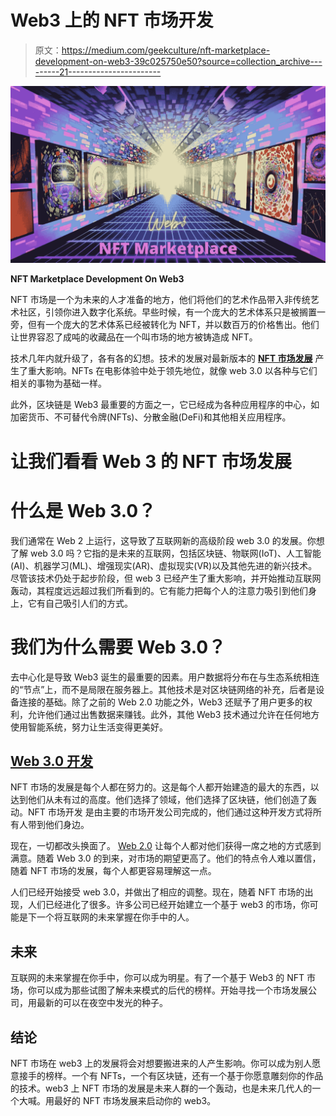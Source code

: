 # Web3 上的 NFT 市场开发

> 原文：<https://medium.com/geekculture/nft-marketplace-development-on-web3-39c025750e50?source=collection_archive---------21----------------------->

![](img/8f23f0cfae29ad3eb015794a9cb07757.png)

**NFT Marketplace Development On Web3**

NFT 市场是一个为未来的人才准备的地方，他们将他们的艺术作品带入非传统艺术社区，引领你进入数字化系统。早些时候，有一个庞大的艺术体系只是被搁置一旁，但有一个庞大的艺术体系已经被转化为 NFT，并以数百万的价格售出。他们让世界容忍了成吨的收藏品在一个叫市场的地方被铸造成 NFT。

技术几年内就升级了，各有各的幻想。技术的发展对最新版本的 [**NFT 市场发展**](https://bit.ly/3xpneVX) 产生了重大影响。NFTs 在电影体验中处于领先地位，就像 web 3.0 以各种与它们相关的事物为基础一样。

此外，区块链是 Web3 最重要的方面之一，它已经成为各种应用程序的中心，如加密货币、不可替代令牌(NFTs)、分散金融(DeFi)和其他相关应用程序。

# **让我们看看 Web 3 的 NFT 市场发展**

# **什么是 Web 3.0？**

我们通常在 Web 2 上运行，这导致了互联网新的高级阶段 web 3.0 的发展。你想了解 web 3.0 吗？它指的是未来的互联网，包括区块链、物联网(IoT)、人工智能(AI)、机器学习(ML)、增强现实(AR)、虚拟现实(VR)以及其他先进的新兴技术。尽管该技术仍处于起步阶段，但 web 3 已经产生了重大影响，并开始推动互联网轰动，其程度远远超过我们所看到的。它有能力把每个人的注意力吸引到他们身上，它有自己吸引人们的方式。

# **我们为什么需要 Web 3.0？**

去中心化是导致 Web3 诞生的最重要的因素。用户数据将分布在与生态系统相连的“节点”上，而不是局限在服务器上。其他技术是对区块链网络的补充，后者是设备连接的基础。除了之前的 Web 2.0 功能之外，Web3 还赋予了用户更多的权利，允许他们通过出售数据来赚钱。此外，其他 Web3 技术通过允许在任何地方使用智能系统，努力让生活变得更美好。

## [**Web 3.0 开发**](https://bit.ly/3xpneVX)

NFT 市场的发展是每个人都在努力的。这是每个人都开始建造的最大的东西，以达到他们从未有过的高度。他们选择了领域，他们选择了区块链，他们创造了轰动。NFT 市场开发 是由主要的市场开发公司完成的，他们通过这种开发方式将所有人带到他们身边。

现在，一切都改头换面了。 [Web 2.0](https://medium.datadriveninvestor.com/what-are-web1-web2-web3-e64d4a010ce4) 让每个人都对他们获得一席之地的方式感到满意。随着 Web 3.0 的到来，对市场的期望更高了。他们的特点令人难以置信，随着 NFT 市场的发展，每个人都更容易理解这一点。

人们已经开始接受 web 3.0，并做出了相应的调整。现在，随着 NFT 市场的出现，人们已经进化了很多。许多公司已经开始建立一个基于 web3 的市场，你可能是下一个将互联网的未来掌握在你手中的人。

## **未来**

互联网的未来掌握在你手中，你可以成为明星。有了一个基于 Web3 的 NFT 市场，你可以成为那些试图了解未来模式的后代的榜样。开始寻找一个市场发展公司，用最新的可以在夜空中发光的种子。

## **结论**

NFT 市场在 web3 上的发展将会对想要搬进来的人产生影响。你可以成为别人愿意接手的榜样。一个有 NFTs，一个有区块链，还有一个基于你愿意雕刻你的作品的技术。web3 上 NFT 市场的发展是未来人群的一个轰动，也是未来几代人的一个大喊。用最好的 NFT 市场发展来启动你的 web3。